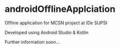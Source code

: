 # androidOfflineApplciation
Offline application for MCSN project at IDe SUPSI

Developed using Android Studio & Kotlin

Further information soon...
